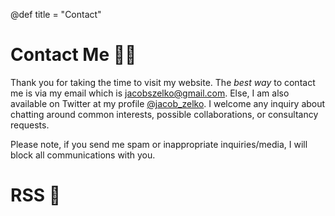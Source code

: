 @def title = "Contact"

<!--TODO: Revamp this-->
<!--TODO: Change to links section-->

# Contact Me 🙋‍♂

Thank you for taking the time to visit my website. 
The _best way_ to contact me is via my email which is [jacobszelko@gmail.com](mailto:jacobszelko@gmail).
Else, I am also available on Twitter at my profile [@jacob_zelko](https://twitter.com/jacob_zelko).
I welcome any inquiry about chatting around common interests, possible collaborations, or consultancy requests.

Please note, if you send me spam or inappropriate inquiries/media, I will block all communications with you. 

# RSS :satellite:

